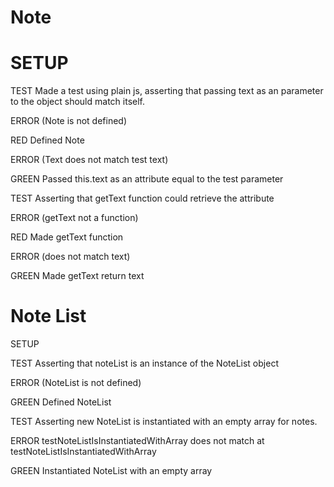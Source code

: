 # Note

# SETUP

TEST
Made a test using plain js, asserting that passing text as an parameter to the object should match itself.

ERROR
(Note is not defined)

RED
Defined Note

ERROR
(Text does not match test text)

GREEN
Passed this.text as an attribute equal to the test parameter


TEST
Asserting that getText function could retrieve the attribute

ERROR
(getText not a function)

RED
Made getText function

ERROR
(does not match text)

GREEN
Made getText return text


# Note List

SETUP

TEST
Asserting that noteList is an instance of the NoteList object

ERROR
(NoteList is not defined)

GREEN
Defined NoteList

TEST
Asserting new NoteList is instantiated with an empty array for notes.

ERROR
testNoteListIsInstantiatedWithArray does not match
    at testNoteListIsInstantiatedWithArray

GREEN
Instantiated NoteList with an empty array
